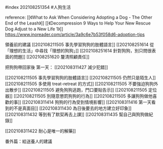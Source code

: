 #index 202108251354 #人狗生活 

reference:
[[《What to Ask When Considering Adopting a Dog - The Other End of the Leash》]]
[[《Decompression 9 Ways to Help Your New Rescue Dog Adjust to a New Life 1》]]
https://www.inoreader.com/article/3a9c6e7b53f058d6-adoption-tips


領養前的建議
[[202108211505 事先學習狗狗的肢體語言]]
[[202108251614 從「理想的生活」中尋找「理想的狗狗」]]
[[202108251614 針對狗狗，別只問很表面的問題]]
[[202108251620 釐清照顧責任]]

把狗狗帶回家後
第一天：
[[202108311427 減少犯錯]]

[[202108211505 事先學習狗狗的肢體語言]]
[[202108211505 仍然只是陌生人]]
[[202108211505 多使用 treat-retreat 的方式]]
[[202108211505 不要強迫狗狗外出散步]]
[[202108211505 避免狗狗逃跑，門口要貼告示]]
[[202108211505 定位器]]
[[202108211505 別隨意懲罰狗狗的行為]]
[[202108211505 多讓狗狗做他喜歡的事]]
[[202108311414 狗狗的行為受到情境影響]]
[[202108311416 第一天看到的不是真面目]]
[[202108311430 為日後要去的地方建立好印象]]
[[202108311432 等到有了默契再去上課]]
[[202108311435 幫自己與狗狗做紀錄]]

[[202108311422 耐心是唯一的解藥]]

番外篇：給送養人的建議


